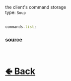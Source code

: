 the client's command storage<br>
type: `Soup`<br><br>
```js
commands.list;
```

### [source](https://github.com/paigeroid/noscord.js/blob/main/src/Services/CommandService/custard/list.js)

<br> <h1> [🢀 Back](https://github.com/paigeroid/noscord.js/wiki/Commands) </h1>